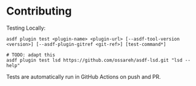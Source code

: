 # Contributing

Testing Locally:

```shell
asdf plugin test <plugin-name> <plugin-url> [--asdf-tool-version <version>] [--asdf-plugin-gitref <git-ref>] [test-command*]

# TODO: adapt this
asdf plugin test lsd https://github.com/ossareh/asdf-lsd.git "lsd --help"
```

Tests are automatically run in GitHub Actions on push and PR.
